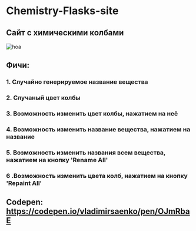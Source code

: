 # Chemistry-Flasks-site
 
## Сайт с химическими колбами

![hoa](https://user-images.githubusercontent.com/56477695/137773493-0a41e01e-8df9-40aa-8ca3-d2e93198e7e6.jpg)

## Фичи:

### 1. Случайно генерируемое название вещества

### 2. Случаный цвет колбы

### 3. Возможность изменить цвет колбы, нажатием на неё

### 4. Возможность изменить название вещества, нажатием на название

### 5. Возможность изменить названия всем вещества, нажатием на кнопку 'Rename All'

### 6 .Возможность изменить цвета колб, нажатием на кнопку 'Repaint All'

## Codepen: https://codepen.io/vladimirsaenko/pen/OJmRbaE
